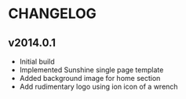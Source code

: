 CHANGELOG
=========

v2014.0.1
---------

  * Initial build
  * Implemented Sunshine single page template
  * Added background image for home section
  * Add rudimentary logo using ion icon of a wrench
